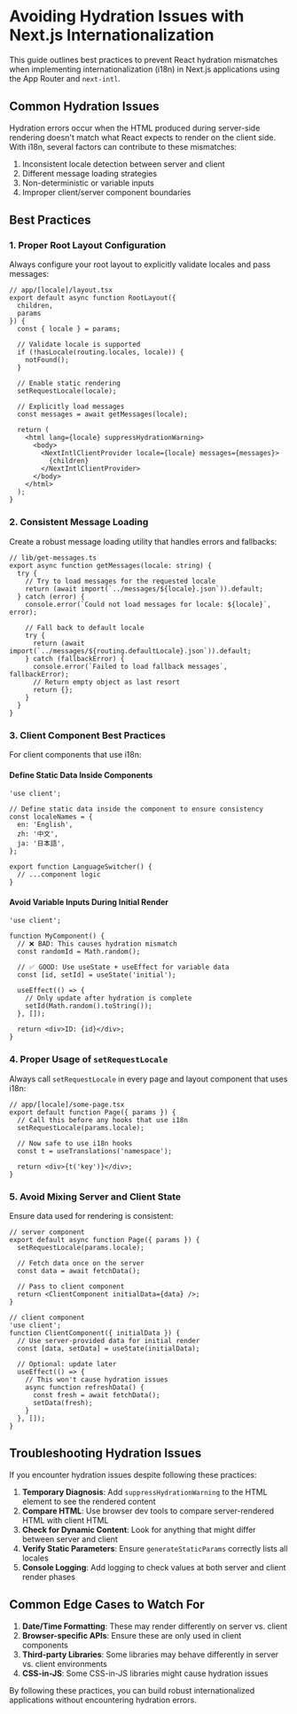 # Avoiding Hydration Issues with Next.js Internationalization

This guide outlines best practices to prevent React hydration mismatches when implementing internationalization (i18n) in Next.js applications using the App Router and `next-intl`.

## Common Hydration Issues

Hydration errors occur when the HTML produced during server-side rendering doesn't match what React expects to render on the client side. With i18n, several factors can contribute to these mismatches:

1. Inconsistent locale detection between server and client
2. Different message loading strategies
3. Non-deterministic or variable inputs
4. Improper client/server component boundaries

## Best Practices

### 1. Proper Root Layout Configuration

Always configure your root layout to explicitly validate locales and pass messages:

```tsx
// app/[locale]/layout.tsx
export default async function RootLayout({
  children,
  params
}) {
  const { locale } = params;

  // Validate locale is supported
  if (!hasLocale(routing.locales, locale)) {
    notFound();
  }

  // Enable static rendering
  setRequestLocale(locale);

  // Explicitly load messages
  const messages = await getMessages(locale);

  return (
    <html lang={locale} suppressHydrationWarning>
      <body>
        <NextIntlClientProvider locale={locale} messages={messages}>
          {children}
        </NextIntlClientProvider>
      </body>
    </html>
  );
}
```

### 2. Consistent Message Loading

Create a robust message loading utility that handles errors and fallbacks:

```tsx
// lib/get-messages.ts
export async function getMessages(locale: string) {
  try {
    // Try to load messages for the requested locale
    return (await import(`../messages/${locale}.json`)).default;
  } catch (error) {
    console.error(`Could not load messages for locale: ${locale}`, error);

    // Fall back to default locale
    try {
      return (await import(`../messages/${routing.defaultLocale}.json`)).default;
    } catch (fallbackError) {
      console.error(`Failed to load fallback messages`, fallbackError);
      // Return empty object as last resort
      return {};
    }
  }
}
```

### 3. Client Component Best Practices

For client components that use i18n:

#### Define Static Data Inside Components

```tsx
'use client';

// Define static data inside the component to ensure consistency
const localeNames = {
  en: 'English',
  zh: '中文',
  ja: '日本語',
};

export function LanguageSwitcher() {
  // ...component logic
}
```

#### Avoid Variable Inputs During Initial Render

```tsx
'use client';

function MyComponent() {
  // ❌ BAD: This causes hydration mismatch
  const randomId = Math.random();

  // ✅ GOOD: Use useState + useEffect for variable data
  const [id, setId] = useState('initial');

  useEffect(() => {
    // Only update after hydration is complete
    setId(Math.random().toString());
  }, []);

  return <div>ID: {id}</div>;
}
```

### 4. Proper Usage of `setRequestLocale`

Always call `setRequestLocale` in every page and layout component that uses i18n:

```tsx
// app/[locale]/some-page.tsx
export default function Page({ params }) {
  // Call this before any hooks that use i18n
  setRequestLocale(params.locale);

  // Now safe to use i18n hooks
  const t = useTranslations('namespace');

  return <div>{t('key')}</div>;
}
```

### 5. Avoid Mixing Server and Client State

Ensure data used for rendering is consistent:

```tsx
// server component
export default async function Page({ params }) {
  setRequestLocale(params.locale);

  // Fetch data once on the server
  const data = await fetchData();

  // Pass to client component
  return <ClientComponent initialData={data} />;
}

// client component
'use client';
function ClientComponent({ initialData }) {
  // Use server-provided data for initial render
  const [data, setData] = useState(initialData);

  // Optional: update later
  useEffect(() => {
    // This won't cause hydration issues
    async function refreshData() {
      const fresh = await fetchData();
      setData(fresh);
    }
  }, []);
}
```

## Troubleshooting Hydration Issues

If you encounter hydration issues despite following these practices:

1. **Temporary Diagnosis**: Add `suppressHydrationWarning` to the HTML element to see the rendered content
2. **Compare HTML**: Use browser dev tools to compare server-rendered HTML with client HTML
3. **Check for Dynamic Content**: Look for anything that might differ between server and client
4. **Verify Static Parameters**: Ensure `generateStaticParams` correctly lists all locales
5. **Console Logging**: Add logging to check values at both server and client render phases

## Common Edge Cases to Watch For

1. **Date/Time Formatting**: These may render differently on server vs. client
2. **Browser-specific APIs**: Ensure these are only used in client components
3. **Third-party Libraries**: Some libraries may behave differently in server vs. client environments
4. **CSS-in-JS**: Some CSS-in-JS libraries might cause hydration issues

By following these practices, you can build robust internationalized applications without encountering hydration errors.
